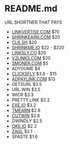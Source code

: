 # README.md
URL SHORTNER THAT PAYS

- [LINKVERTISE.COM](https://publisher.linkvertise.com/ac/1017482) $70
- [SHRINKEARN.COM](https://shrinkearn.com/ref/ishandutta2007) $20
- [CLK.SH](https://clk.sh/ref/ishandutta2007) $20
- [SHRINKME.IO](https://shrinkme.io/ref/ishandutta2007) $22 - $220
- [LINKSLY.CO](https://linksly.co/ref/ishandutta2007) $20
- [V2LINKS.COM](https://v2links.com/ref/ishandutta2007) $20
- [SMONER.COM](https://smoner.com/ref/ishandutta2007) $5
- ADYOUME $4
- [CLICKSFLY](https://clicksfly.com/ref/ishandutta2007) $3.8 - $15
- [ADPAYLINK.COM](https://adpaylink.com/ref/ishandutta2007) $13
- GETSURL $3.5
- URL.WIN $3.5
- WICR $3.3
- PRETTY.LINK $3.2
- [EXE.IO](https://exe.io/ref/ishandutta2007) $3.2
- [TMEARN](https://tmearn.net/ref/ishandutta2007) $2.8
- [CUTWIN](https://cutwin.com/ref/10155932283918649) $2.6
- DWINDLY $2.5
- [OKE.IO](https://oke.io/ref/ishandutta2007) $2.2
- [ZAGL](https://zee.gl/ref/10155920842323649) $2.1
- SPASTE $1.6
